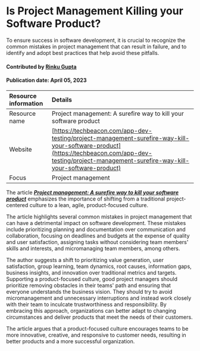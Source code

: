# Is Project Management Killing your Software Product?

<!--deck text start-->
To ensure success in software development, it is crucial to recognize the common mistakes in project management that can result in failure, and to identify and adopt best practices that help avoid these pitfalls.
<!--deck text end-->

#### Contributed by [Rinku Gupta](https://github.com/rinkug)
#### Publication date: April 05, 2023

Resource information | Details 
:--- | :--- 
Resource name | Project management: A surefire way to kill your software product
Website  | [https://techbeacon.com/app-dev-testing/project-management-surefire-way-kill-your-software-product](https://techbeacon.com/app-dev-testing/project-management-surefire-way-kill-your-software-product)
Focus | Project management

The article ***[Project management: A surefire way to kill your software product](https://techbeacon.com/app-dev-testing/project-management-surefire-way-kill-your-software-product)*** emphasizes the importance of shifting from a traditional project-centered culture to a lean, agile, product-focused culture.

The article highlights several common mistakes in project management that can have a detrimental impact on software development. These mistakes include prioritizing planning and documentation over communication and collaboration, focusing on deadlines and budgets at the expense of quality and user satisfaction, assigning tasks without considering team members' skills and interests, and micromanaging team members, among others.

The author suggests a shift to prioritizing value generation, user satisfaction, group learning, team dynamics, root causes, information gaps, business insights, and innovation over traditional metrics and targets. Supporting a product-focused culture, good project managers should prioritize removing obstacles in their teams' path and ensuring that everyone understands the business vision. They should try to avoid micromanagement and unnecessary interruptions and instead work closely with their team to inculcate trustworthiness and responsibility. By embracing this approach, organizations can better adapt to changing circumstances and deliver products that meet the needs of their customers.


The article argues that a product-focused culture encourages teams to be more innovative, creative, and responsive to customer needs, resulting in better products and a more successful organization.

<!---
Publish: yes
Topics: software engineering, strategies for more effective teams
Pinned: no
RSS update: 2023-04-05
--->
